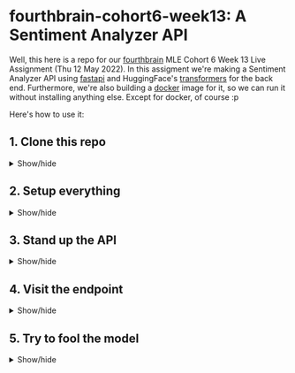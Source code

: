 # fourthbrain-cohort6-week13: A Sentiment Analyzer API

Well, this here is a repo for our [fourthbrain](https://www.fourthbrain.ai/) MLE Cohort 6 Week 13 Live Assignment (Thu 12 May 2022). In this assigment we're making a Sentiment Analyzer API using [fastapi](https://fastapi.tiangolo.com/) and HuggingFace's [transformers](https://huggingface.co/docs/transformers/index) for the back end. Furthermore, we're also building a [docker](https://docs.docker.com/) image for it, so we can run it without installing anything else. Except for docker, of course :p

Here's how to use it:

## 1. Clone this repo
<details><summary>Show/hide</summary>

```bash
# Go to your special folder
cd /tmp

# Clone this repo
git clone https://github.com/juswaldy/fourthbrain-cohort6-week13.git

# Go into the repo folder
cd fourthbrain-cohort6-week13
```

</details>

## 2. Setup everything
<details><summary>Show/hide</summary>

You can use docker, or create a conda virtual environment, or whatever you want.

### 2.a. With docker (recommended)

1. Install docker https://docs.docker.com/get-docker/
2. Build docker image
```bash
docker build -t fastapi-sentiment .
```

### 2.b. With conda virtual environment

1. Install anaconda https://docs.anaconda.com/anaconda/install/index.html
2. Create a conda virtual environment, activate it, and install the rest of the dependencies
```bash
conda create -n fastapi_env python=3.8 pip
conda activate fastapi_env
pip install fastapi uvicorn transformers torch torchvision torchaudio
```

### 2.c. Whatever you want (not recommended)

ACHTUNG: Zis mait giviu abigg hehdech vershen heil! (not recommended)

```bash
# Not recommended
# pip install fastapi uvicorn transformers torch torchvision torchaudio
```
</details>

## 3. Stand up the API
<details><summary>Show/hide</summary>

### 3.a. With docker

```bash
docker run -p 8000:8000 fastapi-sentiment
```

### 3.b. With conda

```bash
uvicorn --host 0.0.0.0 --port 8000 main:app
```

</details>

## 4. Visit the endpoint
<details><summary>Show/hide</summary>

Point your browser to http://localhost:8000/docs.

![docs](https://raw.githubusercontent.com/juswaldy/fourthbrain-cohort6-week13/main/pics/docs.PNG)

Click the `/sentiment` endpoint.

![sentiment](https://raw.githubusercontent.com/juswaldy/fourthbrain-cohort6-week13/main/pics/sentiment.PNG)

</details>

## 5. Try to fool the model
<details><summary>Show/hide</summary>

Type the last thing you heard someone say to you for the `query_string` parameter.

![sentence](https://raw.githubusercontent.com/juswaldy/fourthbrain-cohort6-week13/main/pics/sentence.PNG)

Can you beat my score?

![score](https://raw.githubusercontent.com/juswaldy/fourthbrain-cohort6-week13/main/pics/score.PNG)

</details>
